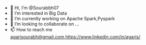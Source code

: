 - 👋 Hi, I’m @Sourabbh07
- 👀 I’m interested in Big Data
- 🌱 I’m currently working on Apache Spark,Pyspark
- 💞️ I’m looking to collaborate on ...
- 📫 How to reach me agarisourabh@gmail.com,https://www.linkedin.com/in/agaris/

<!---
Sourabbh07/Sourabbh07 is a ✨ special ✨ repository because its `README.md` (this file) appears on your GitHub profile.
You can click the Preview link to take a look at your changes.
--->
